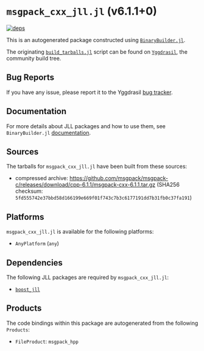 # `msgpack_cxx_jll.jl` (v6.1.1+0)

[![deps](https://juliahub.com/docs/msgpack_cxx_jll/deps.svg)](https://juliahub.com/ui/Packages/msgpack_cxx_jll/ahIZt?page=2)

This is an autogenerated package constructed using [`BinaryBuilder.jl`](https://github.com/JuliaPackaging/BinaryBuilder.jl).

The originating [`build_tarballs.jl`](https://github.com/JuliaPackaging/Yggdrasil/blob/e8ade65143a8948ea84a5cb14bf06862f1ef3bc1/M/msgpack_cxx/build_tarballs.jl) script can be found on [`Yggdrasil`](https://github.com/JuliaPackaging/Yggdrasil/), the community build tree.

## Bug Reports

If you have any issue, please report it to the Yggdrasil [bug tracker](https://github.com/JuliaPackaging/Yggdrasil/issues).

## Documentation

For more details about JLL packages and how to use them, see `BinaryBuilder.jl` [documentation](https://docs.binarybuilder.org/stable/jll/).

## Sources

The tarballs for `msgpack_cxx_jll.jl` have been built from these sources:

* compressed archive: https://github.com/msgpack/msgpack-c/releases/download/cpp-6.1.1/msgpack-cxx-6.1.1.tar.gz (SHA256 checksum: `5fd555742e37bbd58d166199e669f01f743c7b3c6177191dd7b31fb0c37fa191`)

## Platforms

`msgpack_cxx_jll.jl` is available for the following platforms:

* `AnyPlatform` (`any`)

## Dependencies

The following JLL packages are required by `msgpack_cxx_jll.jl`:

* [`boost_jll`](https://github.com/JuliaBinaryWrappers/boost_jll.jl)

## Products

The code bindings within this package are autogenerated from the following `Products`:

* `FileProduct`: `msgpack_hpp`
